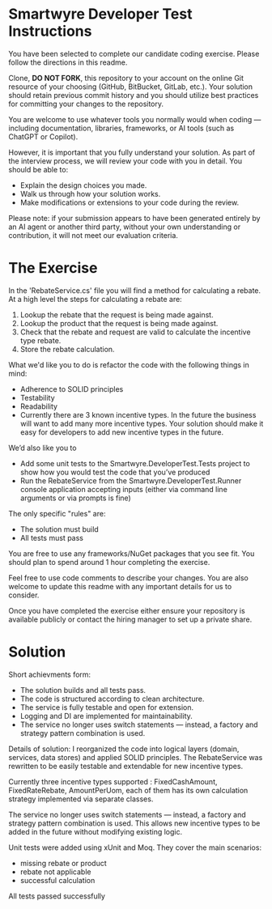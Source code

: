 # Smartwyre Developer Test Instructions

You have been selected to complete our candidate coding exercise. Please follow the directions in this readme.

Clone, **DO NOT FORK**, this repository to your account on the online Git resource of your choosing (GitHub, BitBucket, GitLab, etc.). Your solution should retain previous commit history and you should utilize best practices for committing your changes to the repository.

You are welcome to use whatever tools you normally would when coding — including documentation, libraries, frameworks, or AI tools (such as ChatGPT or Copilot).

However, it is important that you fully understand your solution. As part of the interview process, we will review your code with you in detail. You should be able to:

- Explain the design choices you made.
- Walk us through how your solution works.
- Make modifications or extensions to your code during the review.

Please note: if your submission appears to have been generated entirely by an AI agent or another third party, without your own understanding or contribution, it will not meet our evaluation criteria.

# The Exercise

In the 'RebateService.cs' file you will find a method for calculating a rebate. At a high level the steps for calculating a rebate are:

 1. Lookup the rebate that the request is being made against.
 2. Lookup the product that the request is being made against.
 2. Check that the rebate and request are valid to calculate the incentive type rebate.
 3. Store the rebate calculation.

What we'd like you to do is refactor the code with the following things in mind:

 - Adherence to SOLID principles
 - Testability
 - Readability
 - Currently there are 3 known incentive types. In the future the business will want to add many more incentive types. Your solution should make it easy for developers to add new incentive types in the future.

We’d also like you to 
 - Add some unit tests to the Smartwyre.DeveloperTest.Tests project to show how you would test the code that you’ve produced 
 - Run the RebateService from the Smartwyre.DeveloperTest.Runner console application accepting inputs (either via command line arguments or via prompts is fine)

The only specific "rules" are:

- The solution must build
- All tests must pass

You are free to use any frameworks/NuGet packages that you see fit. You should plan to spend around 1 hour completing the exercise.

Feel free to use code comments to describe your changes. You are also welcome to update this readme with any important details for us to consider.

Once you have completed the exercise either ensure your repository is available publicly or contact the hiring manager to set up a private share.



# Solution

Short achievments form: 

- The solution builds and all tests pass.
- The code is structured according to clean architecture.
- The service is fully testable and open for extension.
- Logging and DI are implemented for maintainability.
- The service no longer uses switch statements — instead, a factory and strategy pattern combination is used.

Details of solution: 
I reorganized the code into logical layers (domain, services, data stores) and applied SOLID principles.
The RebateService was rewritten to be easily testable and extendable for new incentive types.

Currently three incentive types supported : FixedCashAmount, FixedRateRebate, AmountPerUom,
each of them has its own calculation strategy implemented via separate classes.

The service no longer uses switch statements — instead, a factory and strategy pattern combination is used.
This allows new incentive types to be added in the future without modifying existing logic.

Unit tests were added using xUnit and Moq.
They cover the main scenarios:

- missing rebate or product
- rebate not applicable
- successful calculation

All tests passed successfully